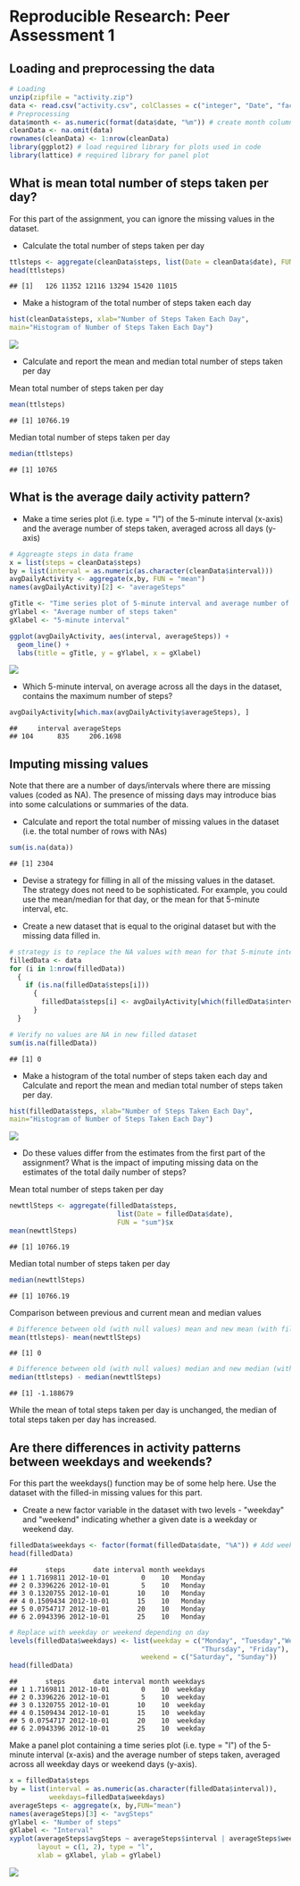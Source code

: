 # Reproducible Research: Peer Assessment 1

## Loading and preprocessing the data

```r
# Loading
unzip(zipfile = "activity.zip")
data <- read.csv("activity.csv", colClasses = c("integer", "Date", "factor"))
# Preprocessing
data$month <- as.numeric(format(data$date, "%m")) # create month column
cleanData <- na.omit(data) 
rownames(cleanData) <- 1:nrow(cleanData)
library(ggplot2) # load required library for plots used in code
library(lattice) # required library for panel plot
```

## What is mean total number of steps taken per day?
For this part of the assignment, you can ignore the missing values in the dataset.

* Calculate the total number of steps taken per day

```r
ttlsteps <- aggregate(cleanData$steps, list(Date = cleanData$date), FUN = "sum")$x
head(ttlsteps)
```

```
## [1]   126 11352 12116 13294 15420 11015
```

* Make a histogram of the total number of steps taken each day

```r
hist(cleanData$steps, xlab="Number of Steps Taken Each Day", 
main="Histogram of Number of Steps Taken Each Day")
```

![](PA1_template_files/figure-html/unnamed-chunk-3-1.png)

* Calculate and report the mean and median total number of steps taken per day

Mean total number of steps taken per day

```r
mean(ttlsteps)
```

```
## [1] 10766.19
```
Median total number of steps taken per day

```r
median(ttlsteps)
```

```
## [1] 10765
```

## What is the average daily activity pattern?

* Make a time series plot (i.e. type = "l") of the 5-minute interval (x-axis) and the average number of steps taken, averaged across all days (y-axis)


```r
# Aggreagte steps in data frame
x = list(steps = cleanData$steps)
by = list(interval = as.numeric(as.character(cleanData$interval)))
avgDailyActivity <- aggregate(x,by, FUN = "mean")
names(avgDailyActivity)[2] <- "averageSteps"

gTitle <- "Time series plot of 5-minute interval and average number of steps taken"
gYlabel <- "Average number of steps taken"
gXlabel <- "5-minute interval"

ggplot(avgDailyActivity, aes(interval, averageSteps)) + 
  geom_line() + 
  labs(title = gTitle, y = gYlabel, x = gXlabel)
```

![](PA1_template_files/figure-html/unnamed-chunk-6-1.png)

* Which 5-minute interval, on average across all the days in the dataset, contains the maximum number of steps?

```r
avgDailyActivity[which.max(avgDailyActivity$averageSteps), ]
```

```
##     interval averageSteps
## 104      835     206.1698
```

## Imputing missing values

Note that there are a number of days/intervals where there are missing values (coded as NA). The presence of missing days may introduce bias into some calculations or summaries of the data.

* Calculate and report the total number of missing values in the dataset (i.e. the total number of rows with NAs)


```r
sum(is.na(data))
```

```
## [1] 2304
```

* Devise a strategy for filling in all of the missing values in the dataset. The strategy does not need to be sophisticated. For example, you could use the mean/median for that day, or the mean for that 5-minute interval, etc.

* Create a new dataset that is equal to the original dataset but with the missing data filled in.


```r
# strategy is to replace the NA values with mean for that 5-minute interval 
filledData <- data 
for (i in 1:nrow(filledData)) 
  {
    if (is.na(filledData$steps[i])) 
      {
        filledData$steps[i] <- avgDailyActivity[which(filledData$interval[i] == avgDailyActivity$interval),]$averageSteps
      }
  }

# Verify no values are NA in new filled dataset
sum(is.na(filledData))
```

```
## [1] 0
```

* Make a histogram of the total number of steps taken each day and Calculate and report the mean and median total number of steps taken per day. 


```r
hist(filledData$steps, xlab="Number of Steps Taken Each Day", 
main="Histogram of Number of Steps Taken Each Day")
```

![](PA1_template_files/figure-html/unnamed-chunk-10-1.png)

* Do these values differ from the estimates from the first part of the assignment? What is the impact of imputing missing data on the estimates of the total daily number of steps?

Mean total number of steps taken per day

```r
newttlSteps <- aggregate(filledData$steps, 
                           list(Date = filledData$date), 
                           FUN = "sum")$x
mean(newttlSteps)
```

```
## [1] 10766.19
```
Median total number of steps taken per day

```r
median(newttlSteps)
```

```
## [1] 10766.19
```
Comparison between previous and current mean and median values

```r
# Difference between old (with null values) mean and new mean (with filled in values)
mean(ttlsteps)- mean(newttlSteps)
```

```
## [1] 0
```

```r
# Difference between old (with null values) median and new median (with filled in values)
median(ttlsteps) - median(newttlSteps)
```

```
## [1] -1.188679
```
While the mean of total steps taken per day is unchanged, the median of total steps taken per day has increased. 

## Are there differences in activity patterns between weekdays and weekends?

For this part the weekdays() function may be of some help here. Use the dataset with the filled-in missing values for this part.

* Create a new factor variable in the dataset with two levels - "weekday" and "weekend" indicating whether a given date is a weekday or weekend day.


```r
filledData$weekdays <- factor(format(filledData$date, "%A")) # Add weekday column
head(filledData)
```

```
##       steps       date interval month weekdays
## 1 1.7169811 2012-10-01        0    10   Monday
## 2 0.3396226 2012-10-01        5    10   Monday
## 3 0.1320755 2012-10-01       10    10   Monday
## 4 0.1509434 2012-10-01       15    10   Monday
## 5 0.0754717 2012-10-01       20    10   Monday
## 6 2.0943396 2012-10-01       25    10   Monday
```

```r
# Replace with weekday or weekend depending on day
levels(filledData$weekdays) <- list(weekday = c("Monday", "Tuesday","Wednesday", 
                                                "Thursday", "Friday"),
                                 weekend = c("Saturday", "Sunday"))
head(filledData)
```

```
##       steps       date interval month weekdays
## 1 1.7169811 2012-10-01        0    10  weekday
## 2 0.3396226 2012-10-01        5    10  weekday
## 3 0.1320755 2012-10-01       10    10  weekday
## 4 0.1509434 2012-10-01       15    10  weekday
## 5 0.0754717 2012-10-01       20    10  weekday
## 6 2.0943396 2012-10-01       25    10  weekday
```

Make a panel plot containing a time series plot (i.e. type = "l") of the 5-minute interval (x-axis) and the average number of steps taken, averaged across all weekday days or weekend days (y-axis).

```r
x = filledData$steps
by = list(interval = as.numeric(as.character(filledData$interval)), 
          weekdays=filledData$weekdays)
averageSteps <- aggregate(x, by,FUN="mean")
names(averageSteps)[3] <- "avgSteps"
gYlabel <- "Number of steps"
gXlabel <- "Interval"
xyplot(averageSteps$avgSteps ~ averageSteps$interval | averageSteps$weekdays,
       layout = c(1, 2), type = "l", 
       xlab = gXlabel, ylab = gYlabel)
```

![](PA1_template_files/figure-html/unnamed-chunk-15-1.png)
